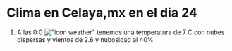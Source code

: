 # Clima en Celaya,mx en el dia 24

1. A las 0:0 !["icon weather"](http://openweathermap.org/img/w/03n.png) tenemos una temperatura de 7 C con nubes dispersas y  vientos de 2.6 y nubosidad al 40%
